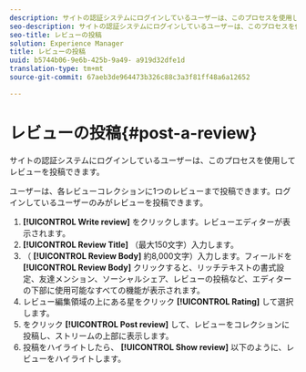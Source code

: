 ```yaml
---
description: サイトの認証システムにログインしているユーザーは、このプロセスを使用してレビューを投稿できます。
seo-description: サイトの認証システムにログインしているユーザーは、このプロセスを使用してレビューを投稿できます。
seo-title: レビューの投稿
solution: Experience Manager
title: レビューの投稿
uuid: b5744b06-9e6b-425b-9a49- a919d32dfe1d
translation-type: tm+mt
source-git-commit: 67aeb3de964473b326c88c3a3f81ff48a6a12652

---
```



# レビューの投稿{#post-a-review}

サイトの認証システムにログインしているユーザーは、このプロセスを使用してレビューを投稿できます。

ユーザーは、各レビューコレクションに1つのレビューまで投稿できます。ログインしているユーザーのみがレビューを投稿できます。

1. **[!UICONTROL Write review]** をクリックします。レビューエディターが表示されます。
1. **[!UICONTROL Review Title]** （最大150文字）入力します。
1. （ **[!UICONTROL Review Body]** 約8,000文字）入力します。フィールドを **[!UICONTROL Review Body]** クリックすると、リッチテキストの書式設定、友達メンション、ソーシャルシェア、レビューの投稿など、エディターの下部に使用可能なすべての機能が表示されます。
1. レビュー編集領域の上にある星をクリック **[!UICONTROL Rating]** して選択します。
1. をクリック **[!UICONTROL Post review]** して、レビューをコレクションに投稿し、ストリームの上部に表示します。
1. 投稿をハイライトしたら、 **[!UICONTROL Show review]** 以下のように、レビューをハイライトします。

